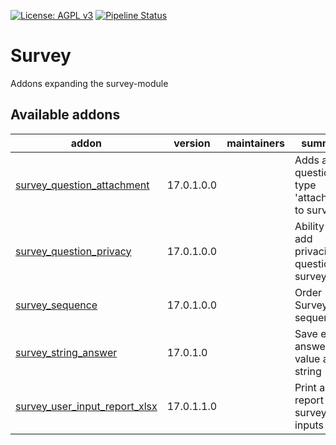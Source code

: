 [![License: AGPL v3](https://img.shields.io/badge/License-AGPL%20v3-blue.svg)](https://www.gnu.org/licenses/agpl-3.0)
[![Pipeline Status](https://gitlab.com/tawasta/odoo/survey/badges/14.0-dev/pipeline.svg)](https://gitlab.com/tawasta/odoo/survey/-/pipelines/)

Survey
======
Addons expanding the survey-module

[//]: # (addons)

Available addons
----------------
addon | version | maintainers | summary
--- | --- | --- | ---
[survey_question_attachment](survey_question_attachment/) | 17.0.1.0.0 |  | Adds a new question type 'attachment' to survey
[survey_question_privacy](survey_question_privacy/) | 17.0.1.0.0 |  | Ability to add privacies as questions to survey
[survey_sequence](survey_sequence/) | 17.0.1.0.0 |  | Order Surveys by sequence
[survey_string_answer](survey_string_answer/) | 17.0.1.0 |  | Save each answer value as string
[survey_user_input_report_xlsx](survey_user_input_report_xlsx/) | 17.0.1.1.0 |  | Print an xlsx report from survey user inputs

[//]: # (end addons)

